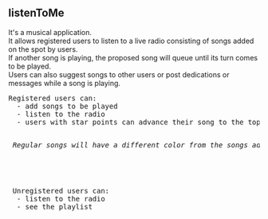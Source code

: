<b> <h2> listenToMe </h2> </b>

 It's a musical application. <br>
 It allows registered users to listen to a live radio consisting of songs added on the spot by users. <br>
 If another song is playing, the proposed song will queue until its turn comes to be played. <br>
 Users can also suggest songs to other users or post dedications or messages while a song is playing. <br>
 
 <pre>Registered users can:
  - add songs to be played
  - listen to the radio
  - users with star points can advance their song to the top of the playlist
    <p> <i>Regular songs will have a different color from the songs advanced through star points. A legend will indicate their nature. </i></p>
  
   <pre> Unregistered users can:
  - listen to the radio
  - see the playlist </pre>
  
 
 
